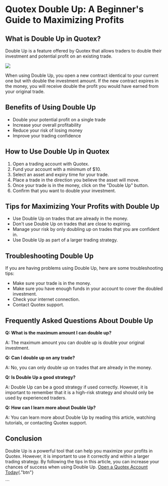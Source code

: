 # Quotex Double Up: A Beginner\'s Guide to Maximizing Profits

## What is Double Up in Quotex?

Double Up is a feature offered by Quotex that allows traders to double
their investment and potential profit on an existing trade.

[![](https://static.quotex.io/files/4_en/300_250.jpg)](https://traff.sbs/brokerqxlid)

When using Double Up, you open a new contract identical to your current
one but with double the investment amount. If the new contract expires
in the money, you will receive double the profit you would have earned
from your original trade.

## Benefits of Using Double Up

-   Double your potential profit on a single trade
-   Increase your overall profitability
-   Reduce your risk of losing money
-   Improve your trading confidence

## How to Use Double Up in Quotex

1.  Open a trading account with Quotex.
2.  Fund your account with a minimum of \$10.
3.  Select an asset and expiry time for your trade.
4.  Place a trade in the direction you believe the asset will move.
5.  Once your trade is in the money, click on the "Double Up"
    button.
6.  Confirm that you want to double your investment.

## Tips for Maximizing Your Profits with Double Up

-   Use Double Up on trades that are already in the money.
-   Don\'t use Double Up on trades that are close to expiring.
-   Manage your risk by only doubling up on trades that you are
    confident in.
-   Use Double Up as part of a larger trading strategy.

## Troubleshooting Double Up

If you are having problems using Double Up, here are some
troubleshooting tips:

-   Make sure your trade is in the money.
-   Make sure you have enough funds in your account to cover the doubled
    investment.
-   Check your internet connection.
-   Contact Quotex support.

## Frequently Asked Questions About Double Up

**Q: What is the maximum amount I can double up?**

A: The maximum amount you can double up is double your original
investment.

**Q: Can I double up on any trade?**

A: No, you can only double up on trades that are already in the money.

**Q: Is Double Up a good strategy?**

A: Double Up can be a good strategy if used correctly. However, it is
important to remember that it is a high-risk strategy and should only be
used by experienced traders.

**Q: How can I learn more about Double Up?**

A: You can learn more about Double Up by reading this article, watching
tutorials, or contacting Quotex support.

## Conclusion

Double Up is a powerful tool that can help you maximize your profits in
Quotex. However, it is important to use it correctly and within a larger
trading strategy. By following the tips in this article, you can
increase your chances of success when using Double Up. [Open a Quotex
Account Today](\%22https://traff.sbs/brokerqxsignup\%22){."btn"}

\`\`\`


